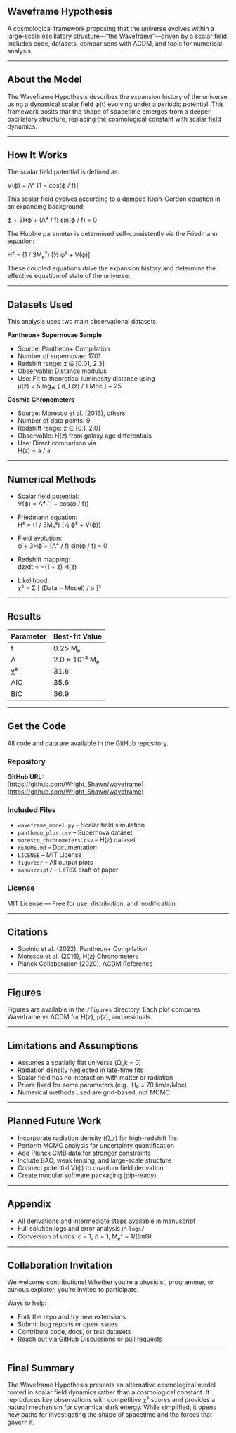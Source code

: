 ## Waveframe Hypothesis

A cosmological framework proposing that the universe evolves within a large-scale oscillatory structure—“the Waveframe”—driven by a scalar field. Includes code, datasets, comparisons with ΛCDM, and tools for numerical analysis.

---

## About the Model

The Waveframe Hypothesis describes the expansion history of the universe using a dynamical scalar field φ(t) evolving under a periodic potential. This framework posits that the shape of spacetime emerges from a deeper oscillatory structure, replacing the cosmological constant with scalar field dynamics. 

---

## How It Works

The scalar field potential is defined as:

V(ϕ) = Λ⁴ [1 − cos(ϕ / f)]

This scalar field evolves according to a damped Klein-Gordon equation in an expanding background:

ϕ̈ + 3Hϕ̇ + (Λ⁴ / f) sin(ϕ / f) = 0

The Hubble parameter is determined self-consistently via the Friedmann equation:

H² = (1 / 3Mₚ²) [½ ϕ̇² + V(ϕ)]

These coupled equations drive the expansion history and determine the effective equation of state of the universe.

---

## Datasets Used

This analysis uses two main observational datasets:

**Pantheon+ Supernovae Sample**

- Source: Pantheon+ Compilation  
- Number of supernovae: 1701  
- Redshift range: z ∈ [0.01, 2.3]  
- Observable: Distance modulus  
- Use: Fit to theoretical luminosity distance using  
  μ(z) = 5 log₁₀ [ d_L(z) / 1 Mpc ] + 25

**Cosmic Chronometers**

- Source: Moresco et al. (2016), others  
- Number of data points: 9  
- Redshift range: z ∈ [0.1, 2.0]  
- Observable: H(z) from galaxy age differentials  
- Use: Direct comparison via  
  H(z) = ȧ / a

---

## Numerical Methods

- Scalar field potential:  
  V(ϕ) = Λ⁴ [1 − cos(ϕ / f)]

- Friedmann equation:  
  H² = (1 / 3Mₚ²) [½ ϕ̇² + V(ϕ)]

- Field evolution:  
  ϕ̈ + 3Hϕ̇ + (Λ⁴ / f) sin(ϕ / f) = 0

- Redshift mapping:  
  dz/dt = −(1 + z) H(z)

- Likelihood:  
  χ² = Σ [ (Data − Model) / σ ]²

---

## Results

| Parameter | Best-fit Value |
|----------|----------------|
| f        | 0.25 Mₚ        |
| Λ        | 2.0 × 10⁻³ Mₚ  |
| χ²       | 31.6           |
| AIC      | 35.6           |
| BIC      | 36.9           |

---

## Get the Code

All code and data are available in the GitHub repository.

### Repository

**GitHub URL:**  
[https://github.com/Wright_Shawn/waveframe](https://github.com/Wright_Shawn/waveframe)

### Included Files

- `waveframe_model.py` – Scalar field simulation  
- `pantheon_plus.csv` – Supernova dataset  
- `moresco_chronometers.csv` – H(z) dataset  
- `README.md` – Documentation  
- `LICENSE` – MIT License  
- `figures/` – All output plots  
- `manuscript/` – LaTeX draft of paper

### License

MIT License — Free for use, distribution, and modification.

---

## Citations

- Scolnic et al. (2022), Pantheon+ Compilation  
- Moresco et al. (2016), H(z) Chronometers  
- Planck Collaboration (2020), ΛCDM Reference

---

## Figures

Figures are available in the `/figures` directory. Each plot compares Waveframe vs ΛCDM for H(z), μ(z), and residuals.

---

## Limitations and Assumptions

- Assumes a spatially flat universe (Ω_k = 0)  
- Radiation density neglected in late-time fits  
- Scalar field has no interaction with matter or radiation  
- Priors fixed for some parameters (e.g., H₀ = 70 km/s/Mpc)  
- Numerical methods used are grid-based, not MCMC

---

## Planned Future Work

- Incorporate radiation density (Ω_r) for high-redshift fits  
- Perform MCMC analysis for uncertainty quantification  
- Add Planck CMB data for stronger constraints  
- Include BAO, weak lensing, and large-scale structure  
- Connect potential V(ϕ) to quantum field derivation  
- Create modular software packaging (pip-ready)

---

## Appendix

- All derivations and intermediate steps available in manuscript  
- Full solution logs and error analysis in `logs/`  
- Conversion of units: c = 1, ℏ = 1, Mₚ² = 1/(8πG)

---

## Collaboration Invitation

We welcome contributions! Whether you’re a physicist, programmer, or curious explorer, you’re invited to participate.

Ways to help:
- Fork the repo and try new extensions  
- Submit bug reports or open issues  
- Contribute code, docs, or test datasets  
- Reach out via GitHub Discussions or pull requests

---

## Final Summary

The Waveframe Hypothesis presents an alternative cosmological model rooted in scalar field dynamics rather than a cosmological constant. It reproduces key observations with competitive χ² scores and provides a natural mechanism for dynamical dark energy. While simplified, it opens new paths for investigating the shape of spacetime and the forces that govern it.
